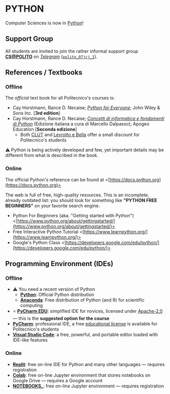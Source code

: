 PYTHON
======

Computer Sciences is now in [Python](https://en.wikipedia.org/wiki/Python_(programming_language))!

## Support Group

All students are invited to join the rather informal support group [**CS@POLITO**](https://t.me/joinchat/GS3RWEpSJpxTC5Y8EYUzSA) on [*Telegram*](https://en.wikipedia.org/wiki/Telegram_(software)) ([`polito_07jcj_1`](https://t.me/polito_07jcj_1)).

## References / Textbooks

### Offline

The *official* text book for all Politecnico's courses is:

* Cay Horstmann, Rance D. Necaise; [*Python for Everyone*](https://www.wiley.com/en-it/Python+For+Everyone,+3rd+Edition-p-9781119498537); John Wiley & Sons Inc. [**3rd edition**]
* Cay Horstmann, Rance D. Necaise; [*Concetti di informatica e fondamenti di Python*](http://www.apogeoeducation.com/concetti-di-informatica-e-fondamenti-di-python.html) (Edizione italiana a cura di Marcello Dalpasso); Apogeo Education [**Seconda edizione**]
  * Both [CLUT](https://www.clut.it/ita/elettrotecnica-elettronica-informatica/-/concetti-di-informatica-e-fondamenti-di-python/348.html) and [Levrotto e Bella](https://www.levrotto-bella.net/concetti-informatica-fondamenti-python-horstmann) offer a small discount for Politecnico's students

:warning: Python is being actively developed and few, yet important details may be different from what is described in the book.

### Online

The official Python's reference can be found at <[https://docs.python.org](https://docs.python.org)>

The web is full of free, high-quality resources. This is an incomplete, already outdated list: you should look for something like **"PYTHON FREE BEGINNERS"** on your favorite search engine.

* Python For Beginners (aka. "Getting started with Python") <[https://www.python.org/about/gettingstarted/](https://www.python.org/about/gettingstarted/)>
* Free Interactive Python Tutorial <[https://www.learnpython.org/](https://www.learnpython.org/)>
* Google's Python Class <[https://developers.google.com/edu/python/](https://developers.google.com/edu/python/)>

## Programming Environment (IDEs)

### Offline

* :warning: You need a recent version of Python
  * [**Python**](https://www.python.org/downloads/): Official Python distribution
  * [**Anaconda**](https://docs.anaconda.com/anaconda/install/):  Free distribution of Python (and R) for scientific computing
* :star: [**PyCharm EDU**](https://www.jetbrains.com/pycharm-edu/): simplified IDE for novices, licensed under [Apache-2.0](https://www.tldrlegal.com/l/apache2) — this is the **suggested option for the course**
* [**PyCharm**](https://www.jetbrains.com/pycharm/): professional IDE, a free [educational license](https://www.jetbrains.com/community/education/#students) is available for Politecnico's students
* [**Visual Studio Code**](https://code.visualstudio.com/): a free, powerful, and portable editor loaded with IDE-like features

### Online

* [**Replit**](https://replit.com/): free on-line IDE for Python and many other languages — requires registration
* [**Colab**](https://colab.research.google.com): free on-line Jupyter environment that stores notebooks on Google Drive — requires a Google account
* [**NOTEBOOKS_**](https://notebooks.ai/dashboard): free on-line Jupyter environment — requires registration
